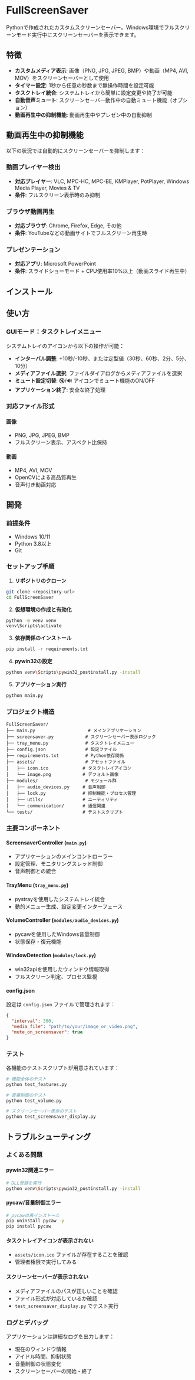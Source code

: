 # FullScreenSaver

Pythonで作成されたカスタムスクリーンセーバー。Windows環境でフルスクリーンモード実行中にスクリーンセーバーを表示できます。

## 特徴

- **カスタムメディア表示**: 画像（PNG, JPG, JPEG, BMP）や動画（MP4, AVI, MOV）をスクリーンセーバーとして使用
- **タイマー設定**: 1秒から任意の秒数まで無操作時間を設定可能
- **タスクトレイ統合**: システムトレイから簡単に設定変更や終了が可能
- **自動音声ミュート**: スクリーンセーバー動作中の自動ミュート機能（オプション）
- **動画再生中の抑制機能**: 動画再生中やプレゼン中の自動抑制

## 動画再生中の抑制機能

以下の状況では自動的にスクリーンセーバーを抑制します：

### 動画プレイヤー検出

- **対応プレイヤー**: VLC, MPC-HC, MPC-BE, KMPlayer, PotPlayer, Windows Media Player, Movies & TV
- **条件**: フルスクリーン表示時のみ抑制

### ブラウザ動画再生

- **対応ブラウザ**: Chrome, Firefox, Edge, その他
- **条件**: YouTubeなどの動画サイトでフルスクリーン再生時

### プレゼンテーション

- **対応アプリ**: Microsoft PowerPoint
- **条件**: スライドショーモード + CPU使用率10%以上（動画スライド再生中）

## インストール

## 使い方

### GUIモード：タスクトレイメニュー

システムトレイのアイコンから以下の操作が可能：

- **インターバル調整**: +10秒/-10秒、または定型値（30秒、60秒、2分、5分、10分）
- **メディアファイル選択**: ファイルダイアログからメディアファイルを選択
- **ミュート設定切替**: 🔇/🔊 アイコンでミュート機能のON/OFF
- **アプリケーション終了**: 安全な終了処理

### 対応ファイル形式

#### 画像

- PNG, JPG, JPEG, BMP
- フルスクリーン表示、アスペクト比保持

#### 動画

- MP4, AVI, MOV
- OpenCVによる高品質再生
- 音声付き動画対応

## 開発

### 前提条件

- Windows 10/11
- Python 3.8以上
- Git

### セットアップ手順

1. **リポジトリのクローン**

```bash
git clone <repository-url>
cd FullScreenSaver
```

2. **仮想環境の作成と有効化**

```bash
python -m venv venv
venv\Scripts\activate
```

3. **依存関係のインストール**

```bash
pip install -r requirements.txt
```

4. **pywin32の設定**

```bash
python venv\Scripts\pywin32_postinstall.py -install
```

5. **アプリケーション実行**

```bash
python main.py
```

### プロジェクト構造

```
FullScreenSaver/
├── main.py                    # メインアプリケーション
├── screensaver.py            # スクリーンセーバー表示ロジック
├── tray_menu.py              # タスクトレイメニュー
├── config.json               # 設定ファイル
├── requirements.txt          # Python依存関係
├── assets/                   # アセットファイル
│   ├── icon.ico             # タスクトレイアイコン
│   └── image.png            # デフォルト画像
├── modules/                  # モジュール群
│   ├── audio_devices.py     # 音声制御
│   ├── lock.py              # 抑制機能・プロセス管理
│   ├── utils/               # ユーティリティ
│   └── communication/       # 通信関連
└── tests/                   # テストスクリプト
```

### 主要コンポーネント

#### ScreensaverController (`main.py`)

- アプリケーションのメインコントローラー
- 設定管理、モニタリングスレッド制御
- 音声制御との統合

#### TrayMenu (`tray_menu.py`)

- pystrayを使用したシステムトレイ統合
- 動的メニュー生成、設定変更インターフェース

#### VolumeController (`modules/audio_devices.py`)

- pycawを使用したWindows音量制御
- 状態保存・復元機能

#### WindowDetection (`modules/lock.py`)

- win32apiを使用したウィンドウ情報取得
- フルスクリーン判定、プロセス監視

#### config.json

設定は `config.json` ファイルで管理されます：

```json
{
  "interval": 300,
  "media_file": "path/to/your/image_or_video.png",
  "mute_on_screensaver": true
}
```

### テスト

各機能のテストスクリプトが用意されています：

```bash
# 機能全体のテスト
python test_features.py

# 音量制御のテスト
python test_volume.py

# スクリーンセーバー表示のテスト
python test_screensaver_display.py
```

## トラブルシューティング

### よくある問題

#### pywin32関連エラー

```bash
# DLL登録を実行
python venv\Scripts\pywin32_postinstall.py -install
```

#### pycaw/音量制御エラー

```bash
# pycawの再インストール
pip uninstall pycaw -y
pip install pycaw
```

#### タスクトレイアイコンが表示されない

- `assets/icon.ico` ファイルが存在することを確認
- 管理者権限で実行してみる

#### スクリーンセーバーが表示されない

- メディアファイルのパスが正しいことを確認
- ファイル形式が対応しているか確認
- `test_screensaver_display.py` でテスト実行

### ログとデバッグ

アプリケーションは詳細なログを出力します：

- 現在のウィンドウ情報
- アイドル時間、抑制状態
- 音量制御の状態変化
- スクリーンセーバーの開始・終了
